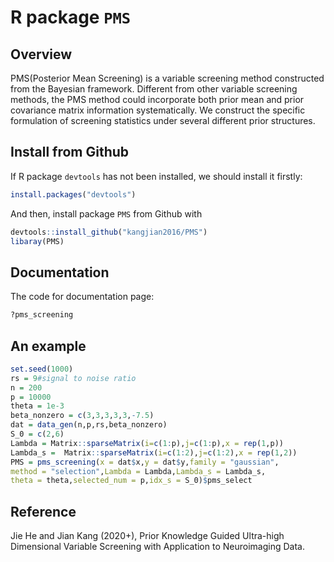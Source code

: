 # R package `PMS`


## Overview

PMS(Posterior Mean Screening) is a variable screening method constructed from the Bayesian framework. Different from other variable screening methods, the PMS method could incorporate both prior mean and prior covariance matrix information systematically. We construct the specific formulation of screening statistics under several different prior structures. 


## Install from Github

If R package `devtools` has not been installed, we should install it firstly:

```r
install.packages("devtools")
```
And then, install package `PMS` from Github with 

```r
devtools::install_github("kangjian2016/PMS")
libaray(PMS)
```
## Documentation

The code for documentation page:
```r
?pms_screening
```

## An example

```r
set.seed(1000)
rs = 9#signal to noise ratio
n = 200
p = 10000
theta = 1e-3
beta_nonzero = c(3,3,3,3,3,-7.5)
dat = data_gen(n,p,rs,beta_nonzero)
S_0 = c(2,6)
Lambda = Matrix::sparseMatrix(i=c(1:p),j=c(1:p),x = rep(1,p))
Lambda_s =  Matrix::sparseMatrix(i=c(1:2),j=c(1:2),x = rep(1,2))
PMS = pms_screening(x = dat$x,y = dat$y,family = "gaussian",
method = "selection",Lambda = Lambda,Lambda_s = Lambda_s,
theta = theta,selected_num = p,idx_s = S_0)$pms_select
```
## Reference

Jie He and Jian Kang (2020+), Prior Knowledge Guided Ultra-high Dimensional Variable Screening with Application to Neuroimaging Data. 


